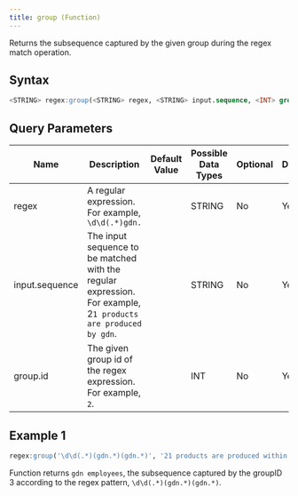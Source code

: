 ```yaml
---
title: group (Function)
---
```


Returns the subsequence captured by the given group during the regex match operation.

## Syntax

```sql
<STRING> regex:group(<STRING> regex, <STRING> input.sequence, <INT> group.id)
```

## Query Parameters

| Name | Description | Default Value | Possible Data Types | Optional | Dynamic |
|-----|--------------|---------------|---------------------|----------|---------|
| regex | A regular expression. For example, `\d\d(.*)gdn.`  |      | STRING | No | Yes |
| input.sequence | The input sequence to be matched with the regular expression. For example, 2`1 products are produced by gdn`. |               | STRING | No  | Yes |
| group.id       | The given group id of the regex expression. For example, `2`. |   | INT  | No       | Yes     |

## Example 1

```sql
regex:group('\d\d(.*)(gdn.*)(gdn.*)', '21 products are produced within 10 years by gdn currently by gdn employees', 3)
```

Function returns `gdn employees`, the subsequence captured by the groupID 3 according to the regex pattern, `\d\d(.*)(gdn.*)(gdn.*)`.

